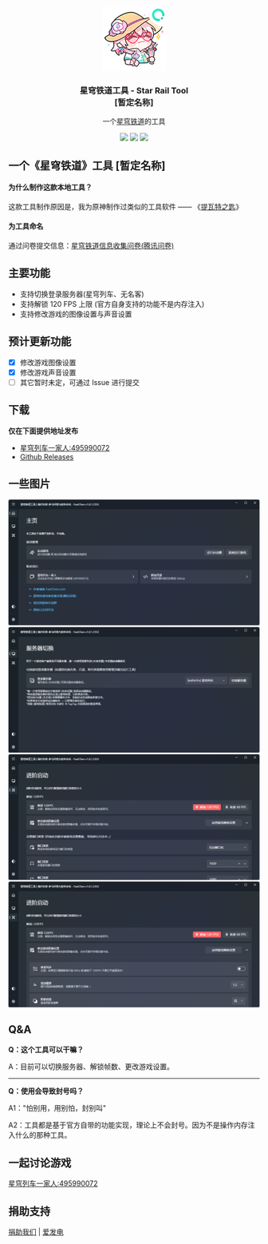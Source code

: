 <div align="center">
  <br>
  <img src="./image/StarRailTool.png" alt="星穹铁道工具" />
  <h3>星穹铁道工具 - Star Rail Tool<br>[暂定名称]</h3>
  <p>一个<a href="https://sr.mihoyo.com/" target="_blank">星穹铁道</a>的工具</p>
  <img src="https://img.shields.io/github/stars/fastchen/Star-Rail-Tool?label=Star&logo=github"/>
  <a href="https://github.com/FastChen/Star-Rail-Tool/issues"><img src="https://img.shields.io/github/issues/fastchen/Star-Rail-Tool?label=Issues"/></a>
  <img src="https://img.shields.io/github/license/fastchen/Star-Rail-Tool?label=License"/>
</div>

## 一个《星穹铁道》工具 [暂定名称]

#### 为什么制作这款本地工具？

这款工具制作原因是，我为原神制作过类似的工具软件 —— 《[提瓦特之匙](https://github.com/FastChen/The-Key-of-Teyvat)》

#### 为工具命名

通过问卷提交信息：[星穹铁道信息收集问卷(腾讯问卷)](https://wj.qq.com/s2/12239561/0e6c/)

## 主要功能

- 支持切换登录服务器(星穹列车、无名客)
- 支持解锁 120 FPS 上限 (官方自身支持的功能不是内存注入)
- 支持修改游戏的图像设置与声音设置

## 预计更新功能

- [x] 修改游戏图像设置
- [x] 修改游戏声音设置
- [ ] 其它暂时未定，可通过 Issue 进行提交

## 下载

**仅在下面提供地址发布**

- [星穹列车一家人:495990072](http://qm.qq.com/cgi-bin/qm/qr?_wv=1027&k=L8I9jFbNKaJDKBQutIkcEfElaxBEtFGF&authKey=%2BmS56faj%2FbeeZiJj8Nv32aEjCnwt4GBy52jkFJ1XT1Exxc9UxICteShzKWdZATrI&noverify=0&group_code=495990072)
- [Github Releases](https://github.com/FastChen/Star-Rail-Tool/releases)

## 一些图片

<img src="./image/star-rail_1.png" alt="星穹铁道工具" />
<img src="./image/star-rail_2.png" alt="星穹铁道工具" />
<img src="./image/star-rail_3.png" alt="星穹铁道工具" />
<img src="./image/star-rail_4.png" alt="星穹铁道工具" />

## Q&A

**Q：这个工具可以干嘛？**

A：目前可以切换服务器、解锁帧数、更改游戏设置。

---

**Q：使用会导致封号吗？**

A1："怕别用，用别怕，封别叫"

A2：工具都是基于官方自带的功能实现，理论上不会封号。因为不是操作内存注入什么的那种工具。

## 一起讨论游戏
[星穹列车一家人:495990072](http://qm.qq.com/cgi-bin/qm/qr?_wv=1027&k=L8I9jFbNKaJDKBQutIkcEfElaxBEtFGF&authKey=%2BmS56faj%2FbeeZiJj8Nv32aEjCnwt4GBy52jkFJ1XT1Exxc9UxICteShzKWdZATrI&noverify=0&group_code=495990072)

## 捐助支持

[捐助我们](https://docs.nullcraft.org/donate) | [爱发电](https://afdian.net/@fastchen)
